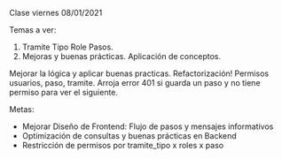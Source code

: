 Clase viernes 08/01/2021


Temas a ver:
1) Tramite Tipo Role Pasos.
2) Mejoras y buenas prácticas. Aplicación de conceptos.

Mejorar la lógica y aplicar buenas practicas. Refactorización!
Permisos usuarios, paso, tramite. Arroja error 401 si guarda un paso y no tiene permiso para ver el siguiente.

Metas:
- Mejorar Diseño de Frontend: Flujo de pasos y mensajes informativos
- Optimización de consultas y buenas prácticas en Backend
- Restricción de permisos por tramite_tipo x roles x paso
